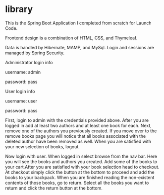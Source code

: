 # library
This is the Spring Boot Application I completed from scratch for Launch Code.

Frontend design is a combination of HTML, CSS, and Thymeleaf.

Data is handled by Hibernate, MAMP, and MySql.
Login and sessions are managed by Spring Security.


Administrator login info
  
  username: admin
  
  password: pass
 
User login info
  
  username: user
  
  password: pass
  
  
First, login to admin with the credentials provided above. After you are logged in add at least two authors and 
at least one book for each. Next, remove one of the authors you previously created. If you move over to the remove books page you will notice that all books associated with the deleted author have been removed as well. When
you are satisfied with your new selection of books, logout.

Now login with user. When logged in select browse from the nav bar. Here you will see the books and authors you created. Add
some of the books to your cart.After you are satisfied with your book selection head to checkout. At checkout simply click the button at the bottom to proceed and add the books to your backpack.
When you are finished reading the non-existent contents of those books, go to return. Select all the books you want to return and click the return button at the bottom.
